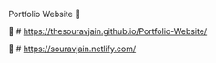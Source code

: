 Portfolio Website 📝

📌 # https://thesouravjain.github.io/Portfolio-Website/

📌 # https://souravjain.netlify.com/

